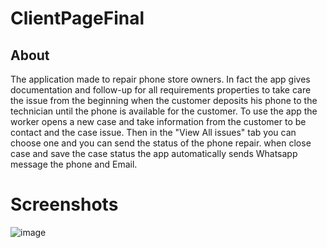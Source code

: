 # ClientPageFinal
## About
The application made to repair phone store owners.
In fact the app gives documentation and follow-up for all requirements properties to take care the issue from the beginning when the customer deposits his phone to the technician until the phone is available for the customer.
To use the app the worker opens a new case and take information from the customer to be contact and the case issue.
Then in the "View All issues" tab you can choose one and you can send the status of the phone repair. 
when close case and save the case status the app automatically sends Whatsapp message the phone and Email.
# Screenshots
![image](https://github.com/eranp03/ClientPageFinal/blob/master/screenshotsAPP.jpg)
